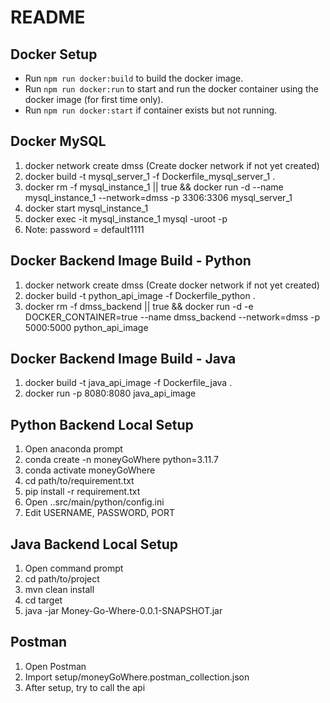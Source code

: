 # README

## Docker Setup

- Run `npm run docker:build` to build the docker image.
- Run `npm run docker:run` to start and run the docker container using the docker image (for first time only).
- Run `npm run docker:start` if container exists but not running.

## Docker MySQL

1. docker network create dmss (Create docker network if not yet created)
2. docker build -t mysql_server_1 -f Dockerfile_mysql_server_1 .
3. docker rm -f mysql_instance_1 || true && docker run -d --name mysql_instance_1 --network=dmss -p 3306:3306 mysql_server_1
4. docker start mysql_instance_1
5. docker exec -it mysql_instance_1 mysql -uroot -p
6. Note: password = default1111

## Docker Backend Image Build - Python

1. docker network create dmss (Create docker network if not yet created)
2. docker build -t python_api_image -f Dockerfile_python .
3. docker rm -f dmss_backend || true && docker run -d -e DOCKER_CONTAINER=true --name dmss_backend --network=dmss -p 5000:5000 python_api_image

## Docker Backend Image Build - Java

1. docker build -t java_api_image -f Dockerfile_java .
2. docker run -p 8080:8080 java_api_image

## Python Backend Local Setup

1. Open anaconda prompt
2. conda create -n moneyGoWhere python=3.11.7
3. conda activate moneyGoWhere
4. cd path/to/requirement.txt
5. pip install -r requirement.txt
6. Open ..src/main/python/config.ini
7. Edit USERNAME, PASSWORD, PORT

## Java Backend Local Setup

1. Open command prompt
2. cd path/to/project
3. mvn clean install
4. cd target
5. java -jar Money-Go-Where-0.0.1-SNAPSHOT.jar

## Postman

1. Open Postman
2. Import setup/moneyGoWhere.postman_collection.json
3. After setup, try to call the api

